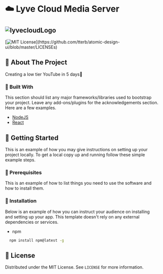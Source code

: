 # ☁️ Lyve Cloud Media Server 
![lyvecloudLogo](https://cdn.fs.agorize.com/wt6ZbldrT9OKiDDiJXxn)
---

[![MIT License](https://img.shields.io/apm/l/atomic-design-ui.svg?)](https://github.com/tterb/atomic-design-ui/blob/master/LICENSEs)

## 📝 About The Project
Creating a low tier YouTube in 5 days🤡

### 🔧 Built With
This section should list any major frameworks/libraries used to bootstrap your project. Leave any add-ons/plugins for the acknowledgements section. Here are a few examples.
* [NodeJS](https://nodejs.org/en/)
* [React](https://reactjs.org/)

## 📖 Getting Started 
This is an example of how you may give instructions on setting up your project locally. To get a local copy up and running follow these simple example steps.

### 💾 Prerequisites
This is an example of how to list things you need to use the software and how to install them.

### 💾 Installation 
Below is an example of how you can instruct your audience on installing and setting up your app. This template doesn't rely on any external dependencies or services.
* npm
```bash
  npm install npm@latest -g
```

## 📜 License
Distributed under the MIT License. See `LICENSE` for more information.


